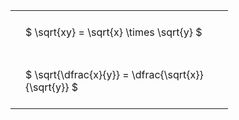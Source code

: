 ---
---

#  
<br>
<style type="text/css">
#T_fc369 th.col_heading {
  text-align: left;
  font-size: 1em;
}
#T_fc369 td {
  text-align: left;
  font-size: 1em;
  padding: 1.5em;
}
#T_fc369_row0_col0, #T_fc369_row1_col0 {
  width: 300px;
  white-space: pre-wrap;
}
</style>
<table id="T_fc369">
  <thead>
  </thead>
  <tbody>
    <tr>
      <td id="T_fc369_row0_col0" class="data row0 col0" >$ \sqrt{xy} = \sqrt{x} \times \sqrt{y} $</td>
    </tr>
    <tr>
      <td id="T_fc369_row1_col0" class="data row1 col0" >$ \sqrt{\dfrac{x}{y}} = \dfrac{\sqrt{x}}{\sqrt{y}} $</td>
    </tr>
  </tbody>
</table>
